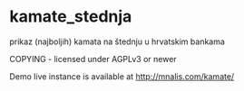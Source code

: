 # kamate_stednja
prikaz (najboljih) kamata na štednju u hrvatskim bankama

COPYING - licensed under AGPLv3 or newer

Demo live instance is available at http://mnalis.com/kamate/
